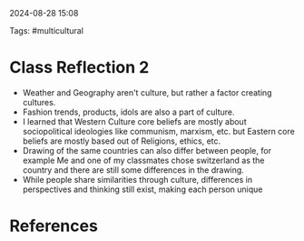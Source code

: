 2024-08-28 15:08

Tags: #multicultural 

# Class Reflection 2
- Weather and Geography aren't culture, but rather a factor creating cultures.
- Fashion trends, products, idols are also a part of culture.
- I learned that Western Culture core beliefs are mostly about sociopolitical ideologies like communism, marxism, etc. but Eastern core beliefs are mostly based out of Religions, ethics, etc.
- Drawing of the same countries can also differ between people, for example Me and one of my classmates chose switzerland as the country and there are still some differences in the drawing.
- While people share similarities through culture, differences in perspectives and thinking still exist, making each person unique


# References